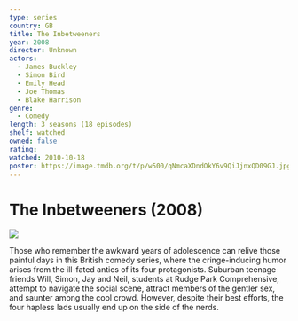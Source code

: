 ```yaml
---
type: series
country: GB
title: The Inbetweeners
year: 2008
director: Unknown
actors:
  - James Buckley
  - Simon Bird
  - Emily Head
  - Joe Thomas
  - Blake Harrison
genre:
  - Comedy
length: 3 seasons (18 episodes)
shelf: watched
owned: false
rating:
watched: 2010-10-18
poster: https://image.tmdb.org/t/p/w500/qNmcaXDndOkY6v9QiJjnxQD09GJ.jpg
---
```


# The Inbetweeners (2008)

![](https://image.tmdb.org/t/p/w500/qNmcaXDndOkY6v9QiJjnxQD09GJ.jpg)

Those who remember the awkward years of adolescence can relive those painful days in this British comedy series, where the cringe-inducing humor arises from the ill-fated antics of its four protagonists. Suburban teenage friends Will, Simon, Jay and Neil, students at Rudge Park Comprehensive, attempt to navigate the social scene, attract members of the gentler sex, and saunter among the cool crowd. However, despite their best efforts, the four hapless lads usually end up on the side of the nerds.